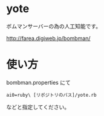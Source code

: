 # yote

ボムマンサーバーの為の人工知能です。

http://farea.digiweb.jp/bombman/

# 使い方

bombman.properties にて

	ai0=ruby\ [リポジトリのパス]/yote.rb

などと指定してください。
